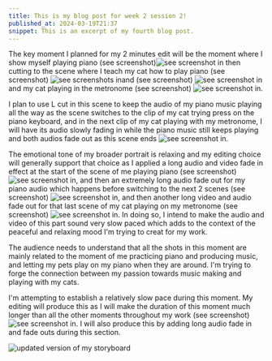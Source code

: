 ```yaml
---
title: This is my blog post for week 2 session 2!
published_at: 2024-03-19T21:37
snippet: This is an excerpt of my fourth blog post.
---
```


The key moment I planned for my 2 minutes edit will be the moment where I show myself playing piano (see screenshot)![see screenshot in](/w01s1/piano.png) then cutting to the scene where I teach my cat how to play piano (see screenshot) ![see screenshots in](/w01s1/catplayspiano.png)and (see screenshot) ![see screenshot in](/w01s1/catplayspianonext.png) and my cat playing in the metronome (see screenshot) ![see screenshot in](/w01s1/catmetronome.png).

I plan to use L cut in this scene to keep the audio of my piano music playing all the way as the scene switches to the clip of my cat trying press on the piano keyboard, and in the next clip of my cat playing with my metronome, I will have its audio slowly fading in while the piano music still keeps playing and both audios fade out as this scene ends ![see screenshot in](/w01s1/Lcut.png).

The emotional tone of my broader portrait is relaxing and my editing choice will generally support that choice as I applied a long audio and video fade in effect at the start of the scene of me playing piano (see screenshot) ![see screenshot in](/w01s1/audiofadeinlong.png), and then an extremely long audio fade out for my piano audio which happens before switching to the next 2 scenes (see screenshot) ![see screenshot in](/w01s1/audiofadeout.png), and then another long video and audio fade out for that last scene of my cat playing on my metronome (see screenshot) ![see screenshot in](/w01s1/catmetronome.png). In doing so, I intend to make the audio and video of this part sound very slow paced which adds to the context of the peaceful and relaxing mood I'm trying to creat for my work.

The audience needs to understand that all the shots in this moment are mainly related to the moment of me practicing piano and producing music, and letting my pets play on my piano when they are around. I'm trying to forge the connection between my passion towards music making and playing with my cats.

I'm attempting to establish a relatively slow pace during this moment. My editing will produce this as I will make the duration of this moment much longer than all the other moments throughout my work (see screenshot) ![see screenshot in](/w01s1/long.png). I will also produce this by adding long audio fade in and fade outs during this section.

![updated version of my storyboard](/w01s1/storyboard_final_sonic.png)
